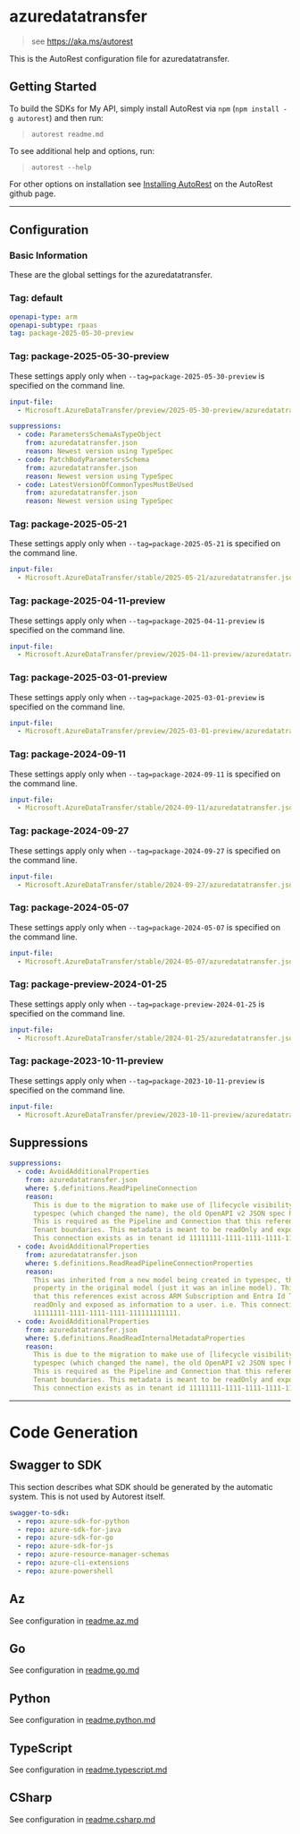 # azuredatatransfer

> see https://aka.ms/autorest

This is the AutoRest configuration file for azuredatatransfer.

## Getting Started

To build the SDKs for My API, simply install AutoRest via `npm` (`npm install -g autorest`) and then run:

> `autorest readme.md`

To see additional help and options, run:

> `autorest --help`

For other options on installation see [Installing AutoRest](https://aka.ms/autorest/install) on the AutoRest github page.

---

## Configuration

### Basic Information

These are the global settings for the azuredatatransfer.

### Tag: default

``` yaml
openapi-type: arm
openapi-subtype: rpaas
tag: package-2025-05-30-preview
```

### Tag: package-2025-05-30-preview

These settings apply only when `--tag=package-2025-05-30-preview` is specified on the command line.

```yaml $(tag) == 'package-2025-05-30-preview'
input-file:
  - Microsoft.AzureDataTransfer/preview/2025-05-30-preview/azuredatatransfer.json

suppressions:
  - code: ParametersSchemaAsTypeObject
    from: azuredatatransfer.json
    reason: Newest version using TypeSpec
  - code: PatchBodyParametersSchema
    from: azuredatatransfer.json
    reason: Newest version using TypeSpec
  - code: LatestVersionOfCommonTypesMustBeUsed
    from: azuredatatransfer.json
    reason: Newest version using TypeSpec
```

### Tag: package-2025-05-21

These settings apply only when `--tag=package-2025-05-21` is specified on the command line.

```yaml $(tag) == 'package-2025-05-21'
input-file:
  - Microsoft.AzureDataTransfer/stable/2025-05-21/azuredatatransfer.json
```

### Tag: package-2025-04-11-preview

These settings apply only when `--tag=package-2025-04-11-preview` is specified on the command line.

```yaml $(tag) == 'package-2025-04-11-preview'
input-file:
  - Microsoft.AzureDataTransfer/preview/2025-04-11-preview/azuredatatransfer.json
```

### Tag: package-2025-03-01-preview

These settings apply only when `--tag=package-2025-03-01-preview` is specified on the command line.

```yaml $(tag) == 'package-2025-03-01-preview'
input-file:
  - Microsoft.AzureDataTransfer/preview/2025-03-01-preview/azuredatatransfer.json
```

### Tag: package-2024-09-11

These settings apply only when `--tag=package-2024-09-11` is specified on the command line.

```yaml $(tag) == 'package-2024-09-11'
input-file:
  - Microsoft.AzureDataTransfer/stable/2024-09-11/azuredatatransfer.json
```

### Tag: package-2024-09-27

These settings apply only when `--tag=package-2024-09-27` is specified on the command line.

```yaml $(tag) == 'package-2024-09-27'
input-file:
  - Microsoft.AzureDataTransfer/stable/2024-09-27/azuredatatransfer.json
```

### Tag: package-2024-05-07

These settings apply only when `--tag=package-2024-05-07` is specified on the command line.

```yaml $(tag) == 'package-2024-05-07'
input-file:
  - Microsoft.AzureDataTransfer/stable/2024-05-07/azuredatatransfer.json
```

### Tag: package-preview-2024-01-25

These settings apply only when `--tag=package-preview-2024-01-25` is specified on the command line.

```yaml $(tag) == 'package-preview-2024-01-25'
input-file:
  - Microsoft.AzureDataTransfer/stable/2024-01-25/azuredatatransfer.json
```

### Tag: package-2023-10-11-preview

These settings apply only when `--tag=package-2023-10-11-preview` is specified on the command line.

``` yaml $(tag) == 'package-2023-10-11-preview'
input-file:
  - Microsoft.AzureDataTransfer/preview/2023-10-11-preview/azuredatatransfer.json
```

## Suppressions

```yaml
suppressions:
  - code: AvoidAdditionalProperties
    from: azuredatatransfer.json
    where: $.definitions.ReadPipelineConnection
    reason:
      This is due to the migration to make use of [lifecycle visibility transforms](https://typespec.io/docs/language-basics/visibility/#lifecycle-visibility-transforms)
      typespec (which changed the name), the old OpenAPI v2 JSON spec had this property already in the original model.
      This is required as the Pipeline and Connection that this references exist across ARM Subscription(s) and Entra Id
      Tenant boundaries. This metadata is meant to be readOnly and exposed as information to a user. i.e.
      This connection exists as in tenant id 11111111-1111-1111-1111-111111111111.
  - code: AvoidAdditionalProperties
    from: azuredatatransfer.json
    where: $.definitions.ReadReadPipelineConnectionProperties
    reason:
      This was inherited from a new model being created in typespec, the old OpenAPI v2 JSON spec had this
      property in the original model (just it was an inline model). This is required as the Pipeline and Connection
      that this references exist across ARM Subscription and Entra Id Tenant boundaries. This metadata is meant to be
      readOnly and exposed as information to a user. i.e. This connection exists as in tenant id
      11111111-1111-1111-1111-111111111111.
  - code: AvoidAdditionalProperties
    from: azuredatatransfer.json
    where: $.definitions.ReadReadInternalMetadataProperties
    reason:
      This is due to the migration to make use of [lifecycle visibility transforms](https://typespec.io/docs/language-basics/visibility/#lifecycle-visibility-transforms)
      typespec (which changed the name), the old OpenAPI v2 JSON spec had this property already in the original model.
      This is required as the Pipeline and Connection that this references exist across ARM Subscription(s) and Entra Id
      Tenant boundaries. This metadata is meant to be readOnly and exposed as information to a user. i.e.
      This connection exists as in tenant id 11111111-1111-1111-1111-111111111111.
```

---

# Code Generation

## Swagger to SDK

This section describes what SDK should be generated by the automatic system.
This is not used by Autorest itself.

``` yaml $(swagger-to-sdk)
swagger-to-sdk:
  - repo: azure-sdk-for-python
  - repo: azure-sdk-for-java
  - repo: azure-sdk-for-go
  - repo: azure-sdk-for-js
  - repo: azure-resource-manager-schemas
  - repo: azure-cli-extensions
  - repo: azure-powershell
```

## Az

See configuration in [readme.az.md](./readme.az.md)

## Go

See configuration in [readme.go.md](./readme.go.md)

## Python

See configuration in [readme.python.md](./readme.python.md)

## TypeScript

See configuration in [readme.typescript.md](./readme.typescript.md)

## CSharp

See configuration in [readme.csharp.md](./readme.csharp.md)
